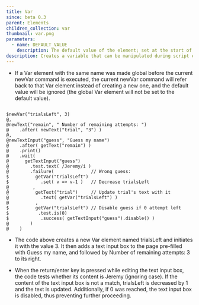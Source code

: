```yaml
---
title: Var
since: beta 0.3
parent: Elements
children_collection: var
thumbnail: var.png
parameters:
  - name: DEFAULT_VALUE
    description: The default value of the element; set at the start of script evaluation.
description: Creates a variable that can be manipulated during script evaluation.
---
```


+ If a Var element with the same name was made global before the current newVar command is executed, the current newVar command will refer back to that Var element instead of creating a new one, and the default value will be ignored (the global Var element will not be set to the default value). 

<!--more-->

<pre><code class="language-diff-javascript diff-highlight try-true">
$newVar("trialsLeft", 3)
@,
@newText("remain", " Number of remaining attempts: ")
@    .after( newText("trial", "3") )
@,
@newTextInput("guess", "Guess my name")
@    .after( getText("remain") )
@    .print()
@    .wait( 
@      getTextInput("guess")
@        .test.text( /Jeremy/i )
@        .failure(              // Wrong guess:
$          getVar("trialsLeft")
$            .set( v => v-1 )   // Decrease trialsLeft 
@         ,
@          getText("trial")     // Update trial's text with it 
@            .text( getVar("trialsLeft") )
@          ,
$          getVar("trialsLeft") // Disable guess if 0 attempt left
$           .test.is(0)
$            .success( getTextInput("guess").disable() )
@        )   
@    )
</code></pre>

+ The code above creates a new Var element named trialsLeft and initiates it with the value 3. It then adds a text input box to the page pre-filled with Guess my name, and followed by Number of remaining attempts: 3 to its right.

+ When the return/enter key is pressed while editing the text input box, the code tests whether its content is Jeremy (ignoring case). If the content of the text input box is not a match, trialsLeft is decreased by 1 and the text is updated. Additionally, if 0 was reached, the text input box is disabled, thus preventing further proceeding. 
